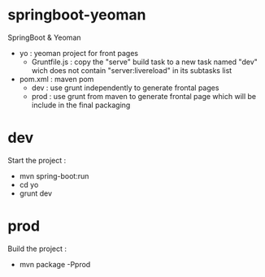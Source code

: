 # springboot-yeoman
SpringBoot &amp; Yeoman

* yo : yeoman project for front pages
  * Gruntfile.js : copy the "serve" build task to a new task named "dev" wich does not contain "server:livereload" in its subtasks list 
* pom.xml : maven pom 
  * dev : use grunt independently to generate frontal pages
  * prod : use grunt from maven to generate frontal page which will be include in the final packaging

# dev
Start the project :
 * mvn spring-boot:run
 * cd yo
 * grunt dev

# prod
Build the project :
 * mvn package -Pprod


